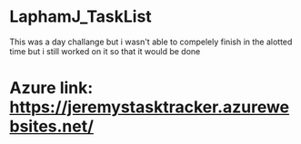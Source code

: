 # LaphamJ_TaskList

This was a day challange but i wasn't able to compelely finish in the alotted time but i still worked on it so that it would be done 


# Azure link: https://jeremystasktracker.azurewebsites.net/
